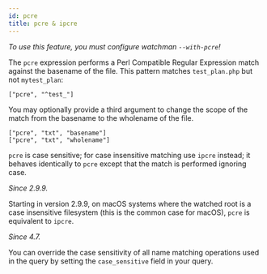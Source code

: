 ```yaml
---
id: pcre
title: pcre & ipcre
---
```


*To use this feature, you must configure watchman `--with-pcre`!*

The `pcre` expression performs a Perl Compatible Regular Expression match
against the basename of the file.  This pattern matches `test_plan.php` but not
`mytest_plan`:

    ["pcre", "^test_"]

You may optionally provide a third argument to change the scope of the match
from the basename to the wholename of the file.

    ["pcre", "txt", "basename"]
    ["pcre", "txt", "wholename"]

`pcre` is case sensitive; for case insensitive matching use `ipcre` instead;
it behaves identically to `pcre` except that the match is performed ignoring
case.

*Since 2.9.9.*

Starting in version 2.9.9, on macOS systems where the watched root is a case
insensitive filesystem (this is the common case for macOS), `pcre` is equivalent
to `ipcre`.

*Since 4.7.*

You can override the case sensitivity of all name matching operations used
in the query by setting the `case_sensitive` field in your query.
